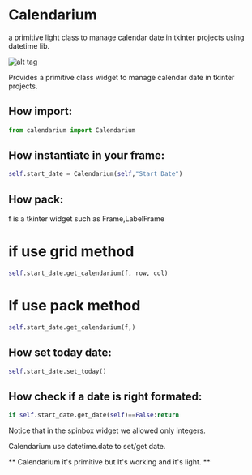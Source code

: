 # Calendarium
a primitive light class to manage calendar date in tkinter projects using datetime lib.

![alt tag](https://user-images.githubusercontent.com/5463566/63707533-6e8a7b00-c832-11e9-8aa1-81784ec003a7.png)


Provides a primitive class widget to manage calendar date in tkinter projects.

## How import:

```python
from calendarium import Calendarium
```

## How instantiate in your frame:

```python
self.start_date = Calendarium(self,"Start Date")
```

## How pack:

f is a tkinter widget such as Frame,LabelFrame

# if use grid method

```python
self.start_date.get_calendarium(f, row, col)
```

# If use pack method

```python
self.start_date.get_calendarium(f,)
```

## How set today date:

```python
self.start_date.set_today()
```

## How check if a date is right formated:

```python
if self.start_date.get_date(self)==False:return
```


Notice that in the spinbox widget we allowed only integers.

Calendarium use datetime.date to set/get date.

** Calendarium it's primitive but It's working and it's light. **

